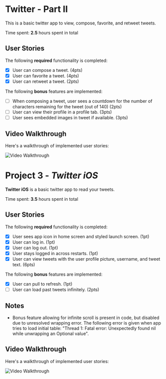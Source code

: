 
# Twitter - Part II

This is a basic twitter app to view, compose, favorite, and retweet tweets.

Time spent: **2.5** hours spent in total

## User Stories

The following **required** functionality is completed:

- [x] User can compose a tweet. (4pts)
- [x] User can favorite a tweet. (4pts)
- [x] User can retweet a tweet. (2pts)

The following **bonus** features are implemented:

- [ ] When composing a tweet, user sees a countdown for the number of characters remaining for the tweet (out of 140) (2pts)
- [ ] User can view their profile in a profile tab. (3pts)
- [ ] User sees embedded images in tweet if available. (3pts)

## Video Walkthrough
 
Here's a walkthrough of implemented user stories:

<img src='https://i.imgur.com/UKaoTTf.gif' title='Video Walkthrough' width='' alt='Video Walkthrough' />


# Project 3 - *Twitter iOS*

**Twitter iOS** is a basic twitter app to read your tweets.

Time spent: **3.5** hours spent in total

## User Stories

The following **required** functionality is completed:

- [x] User sees app icon in home screen and styled launch screen. (1pt)
- [x] User can log in. (1pt)
- [x] User can log out. (1pt)
- [x] User stays logged in across restarts. (1pt)
- [x] User can view tweets with the user profile picture, username, and tweet text. (6pts)

The following **bonus** features are implemented:

- [x] User can pull to refresh. (1pt)
- [ ] User can load past tweets infinitely. (2pts)

## Notes
- Bonus feature allowing for infinite scroll is present in code, but disabled due to unresolved wrapping error. The following error is given when app tries to load initial table: "Thread 1: Fatal error: Unexpectedly found nil while unwrapping an Optional value". 

## Video Walkthrough

Here's a walkthrough of implemented user stories:

<img src='https://i.imgur.com/DjvSYba.gif' title='Video Walkthrough' width='' alt='Video Walkthrough' />

